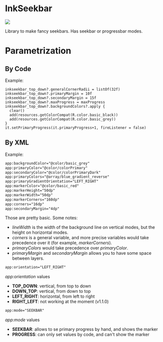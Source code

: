 # InkSeekbar

[![](https://jitpack.io/v/inlacou/InkSeekbar.svg)](https://jitpack.io/#inlacou/InkSeekbar)

Library to make fancy seekbars. Has seekbar or progressbar modes.

# Parametrization

## By Code

Example:

```Kt
inkseekbar_top_down?.generalCornerRadii = listOf(32f)
inkseekbar_top_down?.primaryMargin = 10f
inkseekbar_top_down?.secondaryMargin = 15f
inkseekbar_top_down?.maxProgress = maxProgress
inkseekbar_top_down?.backgroundColors?.apply {
  clear()
  add(resources.getColorCompat(R.color.basic_black))
  add(resources.getColorCompat(R.color.basic_grey))
}
it.setPrimaryProgress(it.primaryProgress+1, fireListener = false)
```

## By XML

Example:

```XML
app:backgroundColor="@color/basic_grey"
app:primaryColor="@color/colorPrimary"
app:secondaryColor="@color/colorPrimaryDark"
app:primaryColors="@array/blue_gradient_reverse"
app:primaryGradientOrientation="LEFT_RIGHT"
app:markerColor="@color/basic_red"
app:markerHeight="50dp"
app:markerWidth="50dp"
app:markerCorners="160dp"
app:corners="16dp"
app:secondaryMargin="4dp"
```
Those are pretty basic. Some notes:
  - *lineWidth* is the width of the background line on vertical modes, but the height on horizontal modes.
  - *corners* is a general variable, and more precise variables would take precedence over it (for example, *markerCorners*).
  - *primaryColors* would take precedence over *primaryColor*.
  - *primaryMargin* and *secondaryMargin* allows you to have some space between layers.

```XML
app:orientation="LEFT_RIGHT"
```
*app:orientation* values
  - **TOP_DOWN**: vertical, from top to down
  - **DOWN_TOP**: vertical, from down to top
  - **LEFT_RIGHT**: horizontal, from left to right
  - **RIGHT_LEFT**: not working at the moment (v1.1.0)
  
```XML
app:mode="SEEKBAR"
``` 
*app:mode* values
  - **SEEKBAR**: allows to se primary progress by hand, and shows the marker
  - **PROGRESS**: can only set values by code, and can't show the marker
